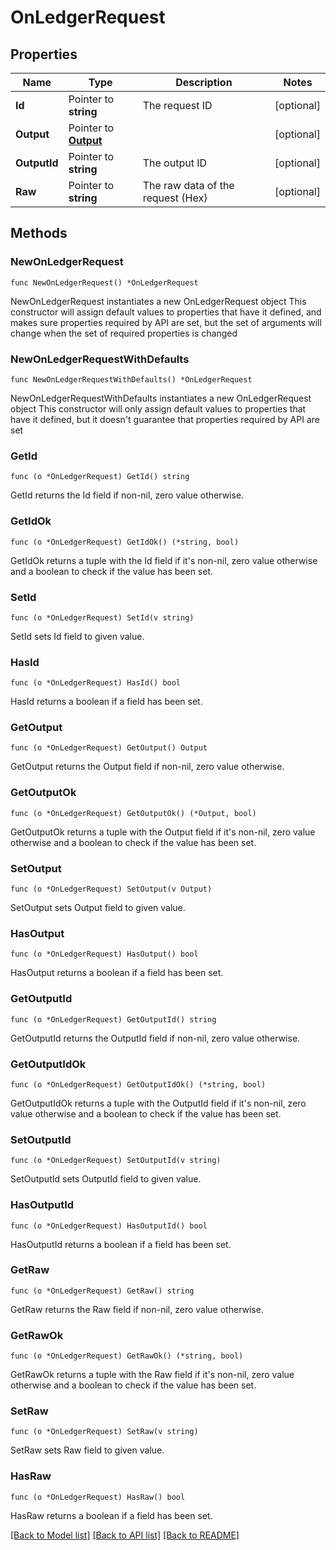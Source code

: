 # OnLedgerRequest

## Properties

Name | Type | Description | Notes
------------ | ------------- | ------------- | -------------
**Id** | Pointer to **string** | The request ID | [optional] 
**Output** | Pointer to [**Output**](Output.md) |  | [optional] 
**OutputId** | Pointer to **string** | The output ID | [optional] 
**Raw** | Pointer to **string** | The raw data of the request (Hex) | [optional] 

## Methods

### NewOnLedgerRequest

`func NewOnLedgerRequest() *OnLedgerRequest`

NewOnLedgerRequest instantiates a new OnLedgerRequest object
This constructor will assign default values to properties that have it defined,
and makes sure properties required by API are set, but the set of arguments
will change when the set of required properties is changed

### NewOnLedgerRequestWithDefaults

`func NewOnLedgerRequestWithDefaults() *OnLedgerRequest`

NewOnLedgerRequestWithDefaults instantiates a new OnLedgerRequest object
This constructor will only assign default values to properties that have it defined,
but it doesn't guarantee that properties required by API are set

### GetId

`func (o *OnLedgerRequest) GetId() string`

GetId returns the Id field if non-nil, zero value otherwise.

### GetIdOk

`func (o *OnLedgerRequest) GetIdOk() (*string, bool)`

GetIdOk returns a tuple with the Id field if it's non-nil, zero value otherwise
and a boolean to check if the value has been set.

### SetId

`func (o *OnLedgerRequest) SetId(v string)`

SetId sets Id field to given value.

### HasId

`func (o *OnLedgerRequest) HasId() bool`

HasId returns a boolean if a field has been set.

### GetOutput

`func (o *OnLedgerRequest) GetOutput() Output`

GetOutput returns the Output field if non-nil, zero value otherwise.

### GetOutputOk

`func (o *OnLedgerRequest) GetOutputOk() (*Output, bool)`

GetOutputOk returns a tuple with the Output field if it's non-nil, zero value otherwise
and a boolean to check if the value has been set.

### SetOutput

`func (o *OnLedgerRequest) SetOutput(v Output)`

SetOutput sets Output field to given value.

### HasOutput

`func (o *OnLedgerRequest) HasOutput() bool`

HasOutput returns a boolean if a field has been set.

### GetOutputId

`func (o *OnLedgerRequest) GetOutputId() string`

GetOutputId returns the OutputId field if non-nil, zero value otherwise.

### GetOutputIdOk

`func (o *OnLedgerRequest) GetOutputIdOk() (*string, bool)`

GetOutputIdOk returns a tuple with the OutputId field if it's non-nil, zero value otherwise
and a boolean to check if the value has been set.

### SetOutputId

`func (o *OnLedgerRequest) SetOutputId(v string)`

SetOutputId sets OutputId field to given value.

### HasOutputId

`func (o *OnLedgerRequest) HasOutputId() bool`

HasOutputId returns a boolean if a field has been set.

### GetRaw

`func (o *OnLedgerRequest) GetRaw() string`

GetRaw returns the Raw field if non-nil, zero value otherwise.

### GetRawOk

`func (o *OnLedgerRequest) GetRawOk() (*string, bool)`

GetRawOk returns a tuple with the Raw field if it's non-nil, zero value otherwise
and a boolean to check if the value has been set.

### SetRaw

`func (o *OnLedgerRequest) SetRaw(v string)`

SetRaw sets Raw field to given value.

### HasRaw

`func (o *OnLedgerRequest) HasRaw() bool`

HasRaw returns a boolean if a field has been set.


[[Back to Model list]](../README.md#documentation-for-models) [[Back to API list]](../README.md#documentation-for-api-endpoints) [[Back to README]](../README.md)



